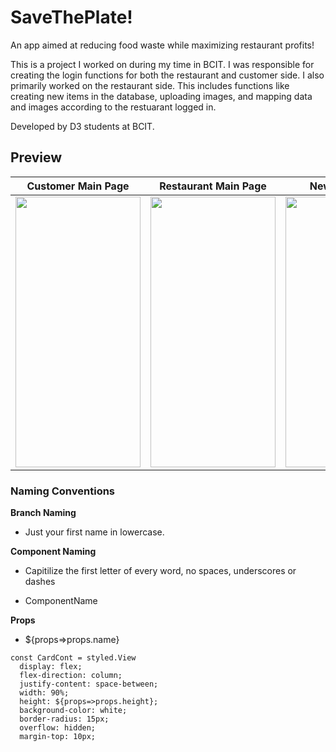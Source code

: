 # SaveThePlate!

An app aimed at reducing food waste while maximizing restaurant profits! 

This is a project I worked on during my time in BCIT. I was responsible for creating the login functions for both the restaurant and customer side. I also primarily worked on the restaurant side. This includes functions like creating new items in the database, uploading images, and mapping data and images according to the restuarant logged in.

Developed by D3 students at BCIT.

## Preview

Customer Main Page | Restaurant Main Page | New Menu Item
:-------------------------:|:-------------------------:|:-------------------------:
<img src="/gifs/customer.gif" width="200" height="433" > | <img src="/gifs/listing.gif" width="200" height="433"> | <img src="/gifs/upload.gif" width="200" height="433">

### Naming Conventions

__Branch Naming__

 * Just your first name in lowercase.



__Component Naming__

 * Capitilize the first letter of every word, no spaces, underscores or dashes

 * ComponentName



__Props__

- ${props=>props.name}

```
const CardCont = styled.View
  display: flex;
  flex-direction: column;
  justify-content: space-between;
  width: 90%;
  height: ${props=>props.height};
  background-color: white;
  border-radius: 15px;
  overflow: hidden;
  margin-top: 10px;

```
